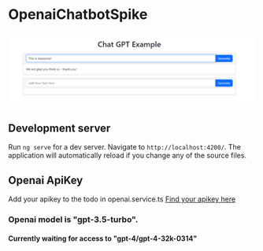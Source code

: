 # OpenaiChatbotSpike

![img.png](img.png)

## Development server

Run `ng serve` for a dev server. Navigate to `http://localhost:4200/`. The application will automatically reload if you change any of the source files.

## Openai ApiKey
Add your apikey to the todo in openai.service.ts
[Find your apikey here](https://platform.openai.com/account/api-keys)

### Openai model is "gpt-3.5-turbo".
#### Currently waiting for access to "gpt-4/gpt-4-32k-0314"
